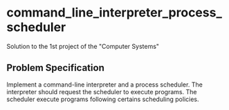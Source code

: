 # command_line_interpreter_process_scheduler
Solution to the 1st project of the "Computer Systems"


Problem Specification
---------------------

Implement a command-line interpreter and a process scheduler. The interpreter should request the scheduler
to execute programs. The scheduler execute programs following certains scheduling policies.